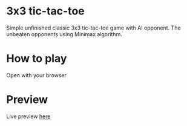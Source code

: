 # 3x3 tic-tac-toe
Simple unfinished classic 3x3 tic-tac-toe game with AI opponent.
The unbeaten opponents using Minimax algorithm.

# How to play
Open with your browser

# Preview
Live preview <a href="fahmihamdan.com/tic-tac-toe">here</a>


